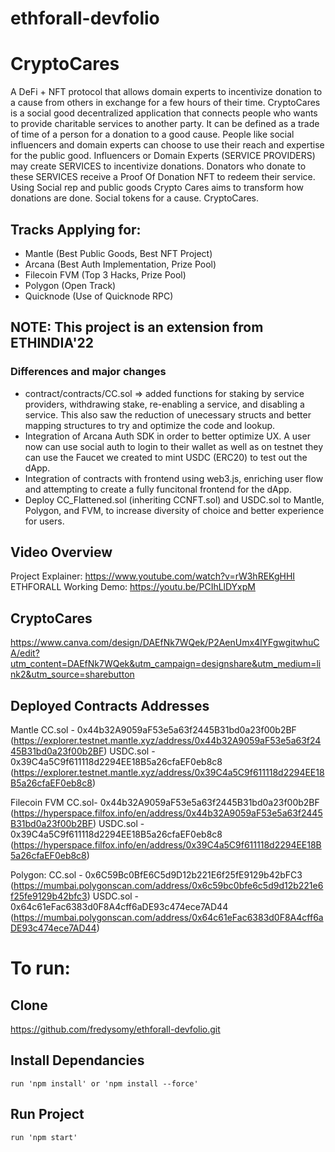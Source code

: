 # ethforall-devfolio
# CryptoCares

A DeFi + NFT protocol that allows domain experts to incentivize donation to a cause from others in exchange for a few hours of their time.
CryptoCares is a social good decentralized application that connects people who wants to provide charitable services to another party. It can be defined as a trade of time of a person for a donation to a good cause. People like social influencers and domain experts can choose to use their reach and expertise for the public good. Influencers or Domain Experts (SERVICE PROVIDERS) may create SERVICES to incentivize donations. Donators who donate to these SERVICES receive a Proof Of Donation NFT to redeem their service. Using Social rep and public goods Crypto Cares aims to transform how donations are done. Social tokens for a cause. CryptoCares.

## Tracks Applying for: 
- Mantle (Best Public Goods, Best NFT Project)
- Arcana (Best Auth Implementation, Prize Pool)
- Filecoin FVM (Top 3 Hacks, Prize Pool)
- Polygon (Open Track)
- Quicknode (Use of Quicknode RPC)

## NOTE: This project is an extension from ETHINDIA'22 
### Differences and major changes
- contract/contracts/CC.sol => added functions for staking by service providers, withdrawing stake, re-enabling a service, and disabling a service. This also saw the reduction of unecessary structs and better mapping structures to try and optimize the code and lookup.
- Integration of Arcana Auth SDK in order to better optimize UX. A user now can use social auth to login to their wallet as well as on testnet they can use the Faucet we created to mint USDC (ERC20) to test out the dApp.
- Integration of contracts with frontend using web3.js, enriching user flow and attempting to create a fully funcitonal frontend for the dApp.
- Deploy CC_Flattened.sol (inheriting CCNFT.sol) and USDC.sol to Mantle, Polygon, and FVM, to increase diversity of choice and better experience for users.

## Video Overview
Project Explainer: https://www.youtube.com/watch?v=rW3hREKgHHI
ETHFORALL Working Demo: https://youtu.be/PCIhLlDYxpM

## CryptoCares
https://www.canva.com/design/DAEfNk7WQek/P2AenUmx4lYFgwgitwhuCA/edit?utm_content=DAEfNk7WQek&utm_campaign=designshare&utm_medium=link2&utm_source=sharebutton

## Deployed Contracts Addresses

Mantle
CC.sol - 0x44b32A9059aF53e5a63f2445B31bd0a23f00b2BF (https://explorer.testnet.mantle.xyz/address/0x44b32A9059aF53e5a63f2445B31bd0a23f00b2BF)
USDC.sol - 0x39C4a5C9f611118d2294EE18B5a26cfaEF0eb8c8 (https://explorer.testnet.mantle.xyz/address/0x39C4a5C9f611118d2294EE18B5a26cfaEF0eb8c8)

Filecoin FVM
CC.sol-  0x44b32A9059aF53e5a63f2445B31bd0a23f00b2BF  (https://hyperspace.filfox.info/en/address/0x44b32A9059aF53e5a63f2445B31bd0a23f00b2BF)
USDC.sol - 0x39C4a5C9f611118d2294EE18B5a26cfaEF0eb8c8 (https://hyperspace.filfox.info/en/address/0x39C4a5C9f611118d2294EE18B5a26cfaEF0eb8c8)

Polygon:
CC.sol - 0x6C59Bc0BfE6C5d9D12b221E6f25fE9129b42bFC3 (https://mumbai.polygonscan.com/address/0x6c59bc0bfe6c5d9d12b221e6f25fe9129b42bfc3)
USDC.sol - 0x64c61eFac6383d0F8A4cff6aDE93c474ece7AD44 (https://mumbai.polygonscan.com/address/0x64c61eFac6383d0F8A4cff6aDE93c474ece7AD44)



# To run:

## Clone
https://github.com/fredysomy/ethforall-devfolio.git

## Install Dependancies
```
run 'npm install' or 'npm install --force'
```
## Run Project
```
run 'npm start' 
```
